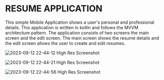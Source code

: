 # RESUME APPLICATION
This simple Mobile Application shows a user's personal and professional details. This application is written in kotlin and follows the MVVM 
architecture pattern. The application consists of two screens the main screen and the edit screen. The main screen shows the resume details and the edit screen
allows the user to create and edit resumes.

![2023-09-12 22-44-12 High Res Screenshot](https://github.com/techsultann/HNGX_Stage2/assets/61953705/21ddc408-1c96-46fc-a9a2-3ac854981808)

![2023-09-12 22-44-21 High Res Screenshot](https://github.com/techsultann/HNGX_Stage2/assets/61953705/3950e8ab-885e-4e00-b867-5cc3974980bd)

![2023-09-12 22-44-56 High Res Screenshot](https://github.com/techsultann/HNGX_Stage2/assets/61953705/ab322eba-81e2-45ef-b4d6-e0ef0b53b2b1)
